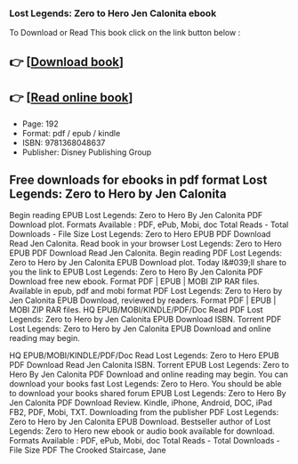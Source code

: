### Lost Legends: Zero to Hero Jen Calonita ebook

To Download or Read This book click on the link button below :

## 👉  [**[Download book](http://get-pdfs.com/download.php?group=book&from=github.com&id=718615&lnk=1065 "Download book")**]

## 👉  [**[Read online book](http://get-pdfs.com/download.php?group=book&from=github.com&id=718615&lnk=1065 "Read online book")**]


* Page: 192
* Format: pdf / epub / kindle
* ISBN: 9781368048637
* Publisher: Disney Publishing Group



## Free downloads for ebooks in pdf format Lost Legends: Zero to Hero by Jen Calonita


Begin reading EPUB Lost Legends: Zero to Hero By Jen Calonita PDF Download plot. Formats Available : PDF, ePub, Mobi, doc Total Reads - Total Downloads - File Size Lost Legends: Zero to Hero EPUB PDF Download Read Jen Calonita. Read book in your browser Lost Legends: Zero to Hero EPUB PDF Download Read Jen Calonita. Begin reading PDF Lost Legends: Zero to Hero by Jen Calonita EPUB Download plot. Today I&amp;#039;ll share to you the link to EPUB Lost Legends: Zero to Hero By Jen Calonita PDF Download free new ebook. Format PDF | EPUB | MOBI ZIP RAR files. Available in epub, pdf and mobi format PDF Lost Legends: Zero to Hero by Jen Calonita EPUB Download, reviewed by readers. Format PDF | EPUB | MOBI ZIP RAR files. HQ EPUB/MOBI/KINDLE/PDF/Doc Read PDF Lost Legends: Zero to Hero by Jen Calonita EPUB Download ISBN. Torrent PDF Lost Legends: Zero to Hero by Jen Calonita EPUB Download and online reading may begin.

HQ EPUB/MOBI/KINDLE/PDF/Doc Read Lost Legends: Zero to Hero EPUB PDF Download Read Jen Calonita ISBN. Torrent EPUB Lost Legends: Zero to Hero By Jen Calonita PDF Download and online reading may begin. You can download your books fast Lost Legends: Zero to Hero. You should be able to download your books shared forum EPUB Lost Legends: Zero to Hero By Jen Calonita PDF Download Review. Kindle, iPhone, Android, DOC, iPad FB2, PDF, Mobi, TXT. Downloading from the publisher PDF Lost Legends: Zero to Hero by Jen Calonita EPUB Download. Bestseller author of Lost Legends: Zero to Hero new ebook or audio book available for download. Formats Available : PDF, ePub, Mobi, doc Total Reads - Total Downloads - File Size PDF The Crooked Staircase, Jane






